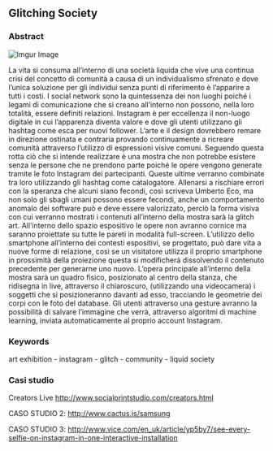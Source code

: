 ## Glitching Society

### Abstract
![Imgur Image](https://i.imgur.com/yI1KiNOm.jpg) 

La vita si consuma all’interno di una società liquida che vive una continua crisi del concetto di comunità a causa di un individualismo sfrenato e dove l’unica soluzione per gli individui senza punti di riferimento è l’apparire a tutti i costi.
I social network sono la quintessenza dei non luoghi poiché i legami di comunicazione che si creano all’interno non possono, nella loro totalità, essere definiti relazioni. 
Instagram è per eccellenza il non-luogo digitale in cui l’apparenza diventa valore e dove gli utenti utilizzano gli hashtag come esca per nuovi follower. 
L’arte e il design dovrebbero remare in direzione ostinata e contraria provando continuamente a ricreare comunità attraverso l’utilizzo di espressioni visive comuni. 
Seguendo questa rotta ciò che si intende realizzare è una mostra che non potrebbe esistere senza le persone che ne prendono parte poiché le opere vengono generate tramite le foto Instagram dei partecipanti. Queste ultime verranno combinate tra loro utilizzando gli hashtag come catalogatore. 
Allenarsi a rischiare errori con la speranza che alcuni siano fecondi, così scriveva Umberto Eco, ma non solo gli sbagli umani possono essere fecondi, anche un comportamento anomalo dei software può e deve essere valorizzato, perciò la forma visiva con cui verranno mostrati i contenuti all’interno della mostra sarà la glitch art.
All’interno dello spazio espositivo le opere non avranno cornice ma saranno proiettate su tutte le pareti in modalità full-screen. 
L’utilizzo dello smartphone all’interno dei contesti espositivi, se progettato, può dare vita a nuove forme di relazione, così  se un visitatore utilizza il proprio smartphone in prossimità della proiezione questa si modificherà dissolvendo il contenuto precedente per generarne uno nuovo. 
L’opera principale all’interno della mostra sarà un quadro fisico, posizionato al centro della stanza, che ridisegna in live, attraverso il chiaroscuro, (utilizzando una videocamera) i soggetti che si posizioneranno davanti ad esso, tracciando le geometrie dei corpi con le foto del database. Gli utenti attraverso una gesture avranno la possibilità di salvare l’immagine che verrà, attraverso algoritmi di machine learning, inviata automaticamente al proprio account Instagram. 


### Keywords
art exhibition - instagram - glitch - community - liquid society 

### Casi studio
Creators Live
http://www.socialprintstudio.com/creators.html

CASO STUDIO 2:
http://www.cactus.is/samsung

CASO STUDIO 3:
http://www.vice.com/en_uk/article/yp5by7/see-every-selfie-on-instagram-in-one-interactive-installation
